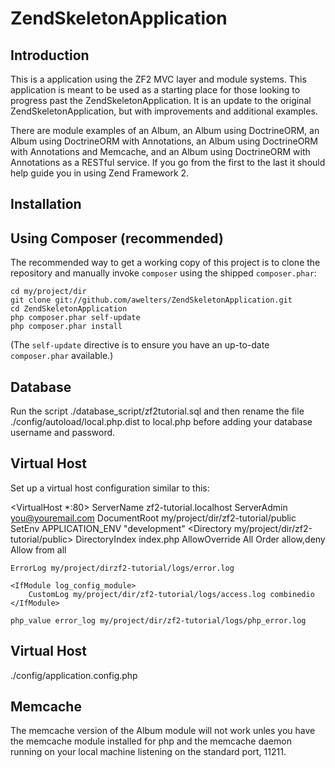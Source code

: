 ZendSkeletonApplication
=======================

Introduction
------------
This is a application using the ZF2 MVC layer and module systems. This
application is meant to be used as a starting place for those looking to
progress past the ZendSkeletonApplication.  It is an update to the original
ZendSkeletonApplication, but with improvements and additional examples.

There are module examples of an Album, an Album using DoctrineORM, an Album
using DoctrineORM with Annotations, an Album using DoctrineORM with
Annotations and Memcache, and an Album using DoctrineORM with Annotations
as a RESTful service.  If you go from the first to the last it should help
guide you in using Zend Framework 2.


Installation
------------

Using Composer (recommended)
----------------------------
The recommended way to get a working copy of this project is to clone the
repository and manually invoke `composer` using the shipped `composer.phar`:

    cd my/project/dir
    git clone git://github.com/awelters/ZendSkeletonApplication.git
    cd ZendSkeletonApplication
    php composer.phar self-update
    php composer.phar install

(The `self-update` directive is to ensure you have an up-to-date `composer.phar`
available.)

Database
------------
Run the script ./database_script/zf2tutorial.sql and then rename the file
./config/autoload/local.php.dist to local.php before adding your
database username and password.

Virtual Host
------------
Set up a virtual host configuration similar to this:

<VirtualHost *:80>
    ServerName zf2-tutorial.localhost
    ServerAdmin you@youremail.com
    DocumentRoot my/project/dir/zf2-tutorial/public
    SetEnv APPLICATION_ENV "development"
    <Directory my/project/dir/zf2-tutorial/public>
        DirectoryIndex index.php
        AllowOverride All
        Order allow,deny
        Allow from all
    </Directory>
    
    ErrorLog my/project/dirzf2-tutorial/logs/error.log
  
    <IfModule log_config_module>
		CustomLog my/project/dir/zf2-tutorial/logs/access.log combinedio
	</IfModule>
	
	php_value error_log my/project/dir/zf2-tutorial/logs/php_error.log
</VirtualHost>

Virtual Host
------------
./config/application.config.php

Memcache
------------
The memcache version of the Album module will not work unles you have the
memcache module installed for php and the memcache daemon running on
your local machine listening on the standard port, 11211.
